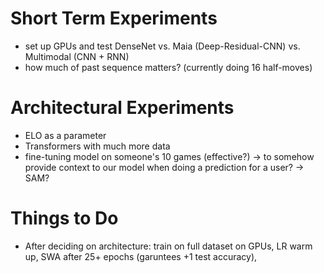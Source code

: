 # Short Term Experiments
 - set up GPUs and test DenseNet vs. Maia (Deep-Residual-CNN) vs. Multimodal (CNN + RNN)
 - how much of past sequence matters? (currently doing 16 half-moves)

# Architectural Experiments
- ELO as a parameter 
- Transformers with much more data 
- fine-tuning model on someone's 10 games (effective?) -> to somehow provide context to our model when doing a prediction for a user? -> SAM?

# Things to Do
- After deciding on architecture: train on full dataset on GPUs, LR warm up, SWA after 25+ epochs (garuntees +1 test accuracy), 